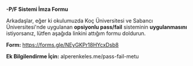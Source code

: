 **-P/F Sistemi İmza Formu**

Arkadaşlar, eğer ki okulumuzda Koç Üniversitesi ve Sabancı Üniversitesi'nde uygulanan **opsiyonlu pass/fail** sisteminin **uygulanmasını** istiyorsanız, lütfen aşağıda linkini attığım formu doldurun.

**Form:** https://forms.gle/NEyGKPr18HYcxDsb8

**Ek Bilgilendirme İçin:** alperenkeles.me/pass-fail-metu